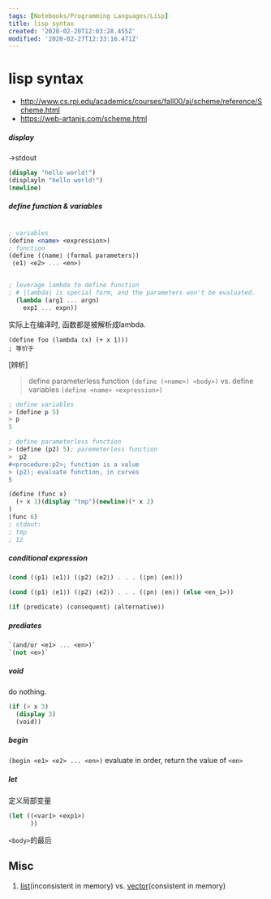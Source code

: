 ```yaml
---
tags: [Notebooks/Programming Languages/Lisp]
title: lisp syntax
created: '2020-02-20T12:03:28.455Z'
modified: '2020-02-27T12:33:16.471Z'
---
```


# lisp syntax

[](@attachment/gw_sicp_01_1.ppt)
- http://www.cs.rpi.edu/academics/courses/fall00/ai/scheme/reference/Scheme.html
- https://web-artanis.com/scheme.html



##### display
->stdout
```scheme
(display "hello world!")
(displayln "hello world!")
(newline)
``` 

##### define function & variables

```scheme

; variables
(define <name> <expression>)
; function
(define (⟨name⟩ ⟨formal parameters⟩)
 ⟨e1⟩ <e2> ... <en>) 


; leverage lambda to define function
; # |lambda| is special form, and the parameters won't be evaluated.
  (lambda (arg1 ... argn)
    exp1 ... expn))
```
实际上在编译时, 函数都是被解析成lambda.
```
(define foo (lambda (x) (+ x 1)))
; 等价于
```
[辨析]


> define parameterless function `(define (<name>) <body>)` 
> vs. 
> define variables `(define <name> <expression>)` 
```scheme
; define variables
> (define p 5)
> p
5

; define parameterless function
> (define (p2) 5); paremeterless function
>  p2
#<procedure:p2>; function is a value
> (p2); evaluate function, in curves
5
```
 
```scheme
(define (func x)
  (+ x 1)(display "tmp")(newline)(* x 2)
)
(func 6)
; stdout:
; tmp
; 12
```


##### conditional expression

```scheme
(cond (⟨p1⟩ ⟨e1⟩) (⟨p2⟩ ⟨e2⟩) . . . (⟨pn⟩ ⟨en⟩))

(cond (⟨p1⟩ ⟨e1⟩) (⟨p2⟩ ⟨e2⟩) . . . (⟨pn⟩ ⟨en⟩) (else <en_1>))

(if ⟨predicate⟩ ⟨consequent⟩ ⟨alternative⟩)
```
##### prediates

```scheme
`(and/or <e1> ... <en>)`
`(not <e>)`
```


##### void
do nothing.
```scheme
(if (> x 3)
  (display 3)
  (void))
```

##### begin
`(begin <e1> <e2> ... <en>)`
evaluate in order, return the value of `<en>`

##### let

定义局部变量
```scheme
(let ((<var1> <exp1>)
      ))
```
`<body>`的最后

## Misc

1. <u>list</u>(inconsistent in memory) vs. <u>vector</u>(consistent in memory)

